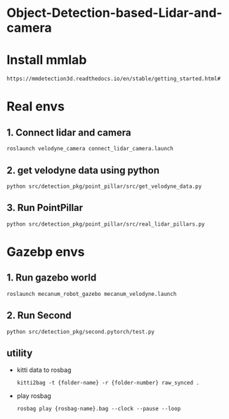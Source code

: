 # Object-Detection-based-Lidar-and-camera

# Install mmlab
    https://mmdetection3d.readthedocs.io/en/stable/getting_started.html#


# Real envs
## 1. Connect lidar and camera
    roslaunch velodyne_camera connect_lidar_camera.launch

## 2. get velodyne data using python
    python src/detection_pkg/point_pillar/src/get_velodyne_data.py

## 3. Run PointPillar
    python src/detection_pkg/point_pillar/src/real_lidar_pillars.py



# Gazebp envs

## 1. Run gazebo world
    roslaunch mecanum_robot_gazebo mecanum_velodyne.launch

## 2. Run Second
    python src/detection_pkg/second.pytorch/test.py

## utility
* kitti data to rosbag
    ```
    kitti2bag -t {folder-name} -r {folder-number} raw_synced .
    ```
* play rosbag
    ```
    rosbag play {rosbag-name}.bag --clock --pause --loop
    ```